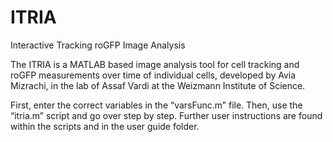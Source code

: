 # ITRIA
Interactive Tracking roGFP Image Analysis

The ITRIA is a MATLAB based image analysis tool for cell tracking and roGFP measurements over time of individual cells, developed by Avia Mizrachi, in the lab of Assaf Vardi at the Weizmann Institute of Science.

First, enter the correct variables in the “varsFunc.m” file.
Then, use the “itria.m” script and go over step by step.
Further user instructions are found within the scripts and in the user guide folder.
